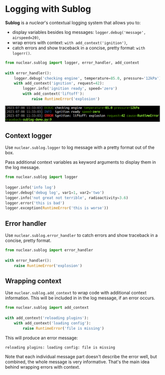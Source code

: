 # Logging with Sublog
**Sublog** is a *nuclear*'s contextual logging system that allows you to:
  
- display variables besides log messages: `logger.debug('message', airspeed=20)`,
- wrap errors with context: `with add_context('ignition')`,
- catch errors and show traceback in a concise, pretty format: `with  logerr()`.

```python
from nuclear.sublog import logger, error_handler, add_context

with error_handler():
    logger.debug('checking engine', temperature=85.0, pressure='12kPa')
    with add_context('ignition', request=42):
        logger.info('ignition ready', speed='zero')
        with add_context('liftoff'):
            raise RuntimeError('explosion')
```

![sublog demo](https://github.com/igrek51/nuclear/blob/master/docs/img/sublog-demo.png?raw=true)

## Context logger
Use `nuclear.sublog.logger` to log message with a pretty format out of the box.

Pass additional context variables as keyword arguments to display them in the log message.

```python
from nuclear.sublog import logger

logger.info('info log')
logger.debug('debug log', var1=1, var2='two')
logger.info('not great not terrible', radioactivity=3.6)
logger.error('this is bad')
logger.exception(RuntimeError('this is worse'))
```

## Error handler
Use `nuclear.sublog.error_handler` to catch errors and show traceback in a concise, pretty format.

```python
from nuclear.sublog import error_handler

with error_handler():
    raise RuntimeError('explosion')
```

## Wrapping context
Use `nuclear.sublog.add_context` to wrap code with additional context information.
This will be included in in the log message, if an error occurs.

```python
from nuclear.sublog import add_context

with add_context('reloading plugins'):
    with add_context('loading config'):
        raise RuntimeError('file is missing')
```
This will produce an error message:
```
reloading plugins: loading config: file is missing
```

Note that each individual message part doesn't describe the error well,
but combined, the whole message is very informative.
That's the main idea behind wrapping errors with context.
